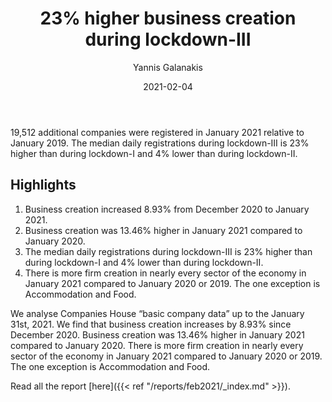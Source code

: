 ﻿---
title: 23% higher business creation during lockdown-III 
date: 2021-02-04
author: 
 - Yannis Galanakis
---

19,512 additional companies were registered in January 2021 relative to January 2019. The median daily registrations during lockdown-III is 23% higher than during lockdown-I and 4% lower than during lockdown-II.  

<!--more-->

## Highlights

1. Business creation increased 8.93% from December 2020 to January 2021.
2. Business creation was 13.46% higher in January 2021 compared to January 2020.
3. The median daily registrations during lockdown-III is 23% higher than during lockdown-I and 4% lower than during lockdown-II.
4. There is more firm creation in nearly every sector of the economy in January 2021 compared to January 2020 or 2019. The one exception is Accommodation and Food.


We analyse Companies House “basic company data” up to the January 31st, 2021. We find that business creation increases by 8.93% since December 2020. Business creation was 13.46% higher in January 2021 compared to January 2020. There is more firm creation in nearly every sector of the economy in January 2021 compared to January 2020 or 2019. The one exception is Accommodation and Food.

Read all the report [here]({{< ref "/reports/feb2021/_index.md" >}}).
